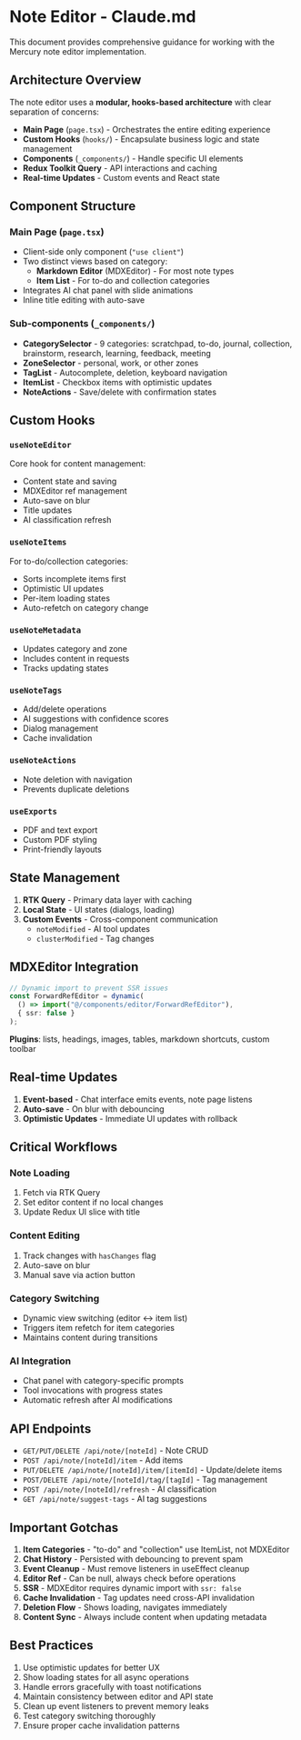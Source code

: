 # Note Editor - Claude.md

This document provides comprehensive guidance for working with the Mercury note editor implementation.

## Architecture Overview

The note editor uses a **modular, hooks-based architecture** with clear separation of concerns:

- **Main Page** (`page.tsx`) - Orchestrates the entire editing experience
- **Custom Hooks** (`hooks/`) - Encapsulate business logic and state management
- **Components** (`_components/`) - Handle specific UI elements
- **Redux Toolkit Query** - API interactions and caching
- **Real-time Updates** - Custom events and React state

## Component Structure

### Main Page (`page.tsx`)
- Client-side only component (`"use client"`)
- Two distinct views based on category:
  - **Markdown Editor** (MDXEditor) - For most note types
  - **Item List** - For to-do and collection categories
- Integrates AI chat panel with slide animations
- Inline title editing with auto-save

### Sub-components (`_components/`)
- **CategorySelector** - 9 categories: scratchpad, to-do, journal, collection, brainstorm, research, learning, feedback, meeting
- **ZoneSelector** - personal, work, or other zones
- **TagList** - Autocomplete, deletion, keyboard navigation
- **ItemList** - Checkbox items with optimistic updates
- **NoteActions** - Save/delete with confirmation states

## Custom Hooks

### `useNoteEditor`
Core hook for content management:
- Content state and saving
- MDXEditor ref management
- Auto-save on blur
- Title updates
- AI classification refresh

### `useNoteItems`
For to-do/collection categories:
- Sorts incomplete items first
- Optimistic UI updates
- Per-item loading states
- Auto-refetch on category change

### `useNoteMetadata`
- Updates category and zone
- Includes content in requests
- Tracks updating states

### `useNoteTags`
- Add/delete operations
- AI suggestions with confidence scores
- Dialog management
- Cache invalidation

### `useNoteActions`
- Note deletion with navigation
- Prevents duplicate deletions

### `useExports`
- PDF and text export
- Custom PDF styling
- Print-friendly layouts

## State Management

1. **RTK Query** - Primary data layer with caching
2. **Local State** - UI states (dialogs, loading)
3. **Custom Events** - Cross-component communication
   - `noteModified` - AI tool updates
   - `clusterModified` - Tag changes

## MDXEditor Integration

```typescript
// Dynamic import to prevent SSR issues
const ForwardRefEditor = dynamic(
  () => import("@/components/editor/ForwardRefEditor"),
  { ssr: false }
);
```

**Plugins**: lists, headings, images, tables, markdown shortcuts, custom toolbar

## Real-time Updates

1. **Event-based** - Chat interface emits events, note page listens
2. **Auto-save** - On blur with debouncing
3. **Optimistic Updates** - Immediate UI updates with rollback

## Critical Workflows

### Note Loading
1. Fetch via RTK Query
2. Set editor content if no local changes
3. Update Redux UI slice with title

### Content Editing
1. Track changes with `hasChanges` flag
2. Auto-save on blur
3. Manual save via action button

### Category Switching
- Dynamic view switching (editor ↔ item list)
- Triggers item refetch for item categories
- Maintains content during transitions

### AI Integration
- Chat panel with category-specific prompts
- Tool invocations with progress states
- Automatic refresh after AI modifications

## API Endpoints

- `GET/PUT/DELETE /api/note/[noteId]` - Note CRUD
- `POST /api/note/[noteId]/item` - Add items
- `PUT/DELETE /api/note/[noteId]/item/[itemId]` - Update/delete items
- `POST/DELETE /api/note/[noteId]/tag/[tagId]` - Tag management
- `POST /api/note/[noteId]/refresh` - AI classification
- `GET /api/note/suggest-tags` - AI tag suggestions

## Important Gotchas

1. **Item Categories** - "to-do" and "collection" use ItemList, not MDXEditor
2. **Chat History** - Persisted with debouncing to prevent spam
3. **Event Cleanup** - Must remove listeners in useEffect cleanup
4. **Editor Ref** - Can be null, always check before operations
5. **SSR** - MDXEditor requires dynamic import with `ssr: false`
6. **Cache Invalidation** - Tag updates need cross-API invalidation
7. **Deletion Flow** - Shows loading, navigates immediately
8. **Content Sync** - Always include content when updating metadata

## Best Practices

1. Use optimistic updates for better UX
2. Show loading states for all async operations
3. Handle errors gracefully with toast notifications
4. Maintain consistency between editor and API state
5. Clean up event listeners to prevent memory leaks
6. Test category switching thoroughly
7. Ensure proper cache invalidation patterns